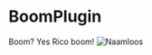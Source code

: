 # BoomPlugin
Boom? Yes Rico boom!
![Naamloos](https://user-images.githubusercontent.com/81578391/148218741-423dd6f6-ecdb-4560-9602-812dad3582a9.png)
